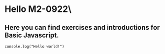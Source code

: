 # Hello M2-0922\

## Here you can find exercises and introductions for Basic Javascript.

```
console.log("Hello world!")

```

